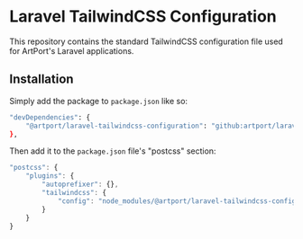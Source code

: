 # Laravel TailwindCSS Configuration

This repository contains the standard TailwindCSS configuration file used for ArtPort's Laravel applications.

## Installation

Simply add the package to `package.json` like so:

```bash
"devDependencies": {
    "@artport/laravel-tailwindcss-configuration": "github:artport/laravel-tailwindcss-configuration"
},
```

Then add it to the `package.json` file's "postcss" section:

```js
"postcss": {
    "plugins": {
        "autoprefixer": {},
        "tailwindcss": {
            "config": "node_modules/@artport/laravel-tailwindcss-configuration/laravel-tailwindcss-configuration.js"
        }
    }
}
```
